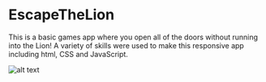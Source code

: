 # EscapeTheLion
This is a basic games app where you open all of the doors without running into the Lion! A variety of skills were used to make this responsive app including html, CSS and JavaScript.

![alt text](https://images.unsplash.com/photo-1567732310772-bb589efdbb03?ixlib=rb-1.2.1&ixid=eyJhcHBfaWQiOjEyMDd9&auto=format&fit=crop&w=400&q=80)
